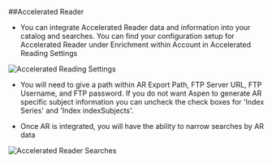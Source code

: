 ##Accelerated Reader

- You can integrate Accelerated Reader data and information into your catalog and searches. You can find your configuration setup for Accelerated Reader under Enrichment within Account in Accelerated Reading Settings

![Accelerated Reading Settings](/manual/images/Accelerated-Reader.png)

- You will need to give a path within AR Export Path, FTP Server URL, FTP Username, and FTP password. If you do not want Aspen to generate AR specific subject information you can uncheck the check boxes for 'Index Series' and 'Index indexSubjects'.

- Once AR is integrated, you will have the ability to narrow searches by AR data

![Accelerated Reader Searches](/manual/images/Accelerated-Reader-Facets.png)
